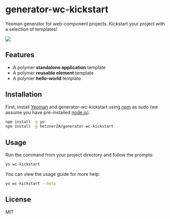 # generator-wc-kickstart

Yeoman generator for web-component projects. Kickstart your project with a selection of templates!

<img src="https://zippy.gfycat.com/FarThreadbareJunco.gif">

## Features

* A polymer **standalone application** template
* A polymer **reusable element** template
* A polymer **hello-world** template

## Installation

First, install [Yeoman](http://yeoman.io) and generator-wc-kickstart using [npm](https://www.npmjs.com/) as sudo (we assume you have pre-installed [node.js](https://nodejs.org/)).

```bash
npm install -g yo
npm install -g hetznerZA/generator-wc-kickstart
```

## Usage

Run the command from your project directory and follow the prompts:

```bash
yo wc-kickstart
```

You can view the usage guide for more help:

```bash
yo wc-kickstart --help
```

## License

MIT